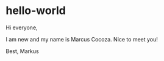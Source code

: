 # hello-world

Hi everyone,

I am new and my name is Marcus Cocoza. Nice to meet you!

Best,
Markus
